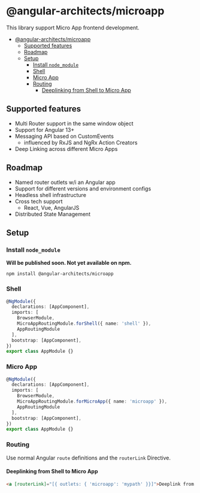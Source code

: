 # @angular-architects/microapp

This library support Micro App frontend development.

- [@angular-architects/microapp](#angular-architectsmicroapp)
  - [Supported features](#supported-features)
  - [Roadmap](#roadmap)
  - [Setup](#setup)
    - [Install `node_module`](#install-node_module)
    - [Shell](#shell)
    - [Micro App](#micro-app)
    - [Routing](#routing)
      - [Deeplinking from Shell to Micro App](#deeplinking-from-shell-to-micro-app)

## Supported features

- Multi Router support in the same window object
- Support for Angular 13+
- Messaging API based on CustomEvents
  - influenced by RxJS and NgRx Action Creators
- Deep Linking across different Micro Apps

## Roadmap

- Named router outlets w/i an Angular app
- Support for different versions and environment configs
- Headless shell infrastructure
- Cross tech support
  - React, Vue, AngularJS
- Distributed State Management

## Setup

### Install `node_module`

**Will be published soon. Not yet available on npm.**

```
npm install @angular-architects/microapp 
```

### Shell
```typescript
@NgModule({
  declarations: [AppComponent],
  imports: [
    BrowserModule,
    MicroAppRoutingModule.forShell({ name: 'shell' }),
    AppRoutingModule
  ],
  bootstrap: [AppComponent],
})
export class AppModule {}
```

### Micro App
```typescript
@NgModule({
  declarations: [AppComponent],
  imports: [
    BrowserModule,
    MicroAppRoutingModule.forMicroApp({ name: 'microapp' }),
    AppRoutingModule
  ],
  bootstrap: [AppComponent],
})
export class AppModule {}
```

### Routing

Use normal Angular `route` definitions and the `routerLink` Directive.

#### Deeplinking from Shell to Micro App
```html
<a [routerLink]="[{ outlets: { 'microapp': 'mypath' }}]">Deeplink from Shell to Micro App -> mypath</a>
```
